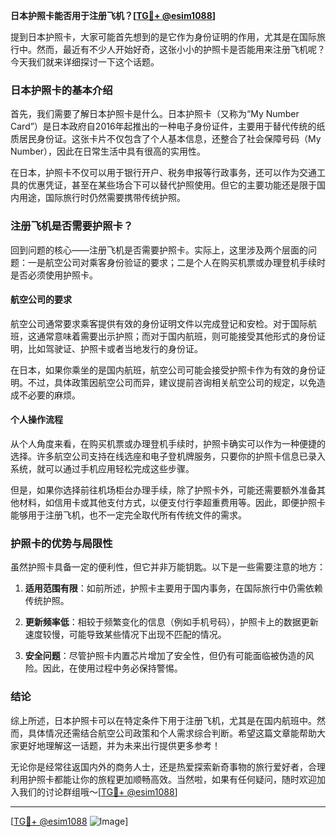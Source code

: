 **日本护照卡能否用于注册飞机？[[TG💪+ @esim1088](https://t.me/s/esim1088)]**

提到日本护照卡，大家可能首先想到的是它作为身份证明的作用，尤其是在国际旅行中。然而，最近有不少人开始好奇，这张小小的护照卡是否能用来注册飞机呢？今天我们就来详细探讨一下这个话题。

### 日本护照卡的基本介绍

首先，我们需要了解日本护照卡是什么。日本护照卡（又称为“My Number Card”）是日本政府自2016年起推出的一种电子身份证件，主要用于替代传统的纸质居民身份证。这张卡片不仅包含了个人基本信息，还整合了社会保障号码（My Number），因此在日常生活中具有很高的实用性。

在日本，护照卡不仅可以用于银行开户、税务申报等行政事务，还可以作为交通工具的优惠凭证，甚至在某些场合下可以替代护照使用。但它的主要功能还是限于国内用途，国际旅行时仍然需要携带传统护照。

### 注册飞机是否需要护照卡？

回到问题的核心——注册飞机是否需要护照卡。实际上，这里涉及两个层面的问题：一是航空公司对乘客身份验证的要求；二是个人在购买机票或办理登机手续时是否必须使用护照卡。

#### 航空公司的要求

航空公司通常要求乘客提供有效的身份证明文件以完成登记和安检。对于国际航班，这通常意味着需要出示护照；而对于国内航班，则可能接受其他形式的身份证明，比如驾驶证、护照卡或者当地发行的身份证。

在日本，如果你乘坐的是国内航班，航空公司可能会接受护照卡作为有效的身份证明。不过，具体政策因航空公司而异，建议提前咨询相关航空公司的规定，以免造成不必要的麻烦。

#### 个人操作流程

从个人角度来看，在购买机票或办理登机手续时，护照卡确实可以作为一种便捷的选择。许多航空公司支持在线选座和电子登机牌服务，只要你的护照卡信息已录入系统，就可以通过手机应用轻松完成这些步骤。

但是，如果你选择前往机场柜台办理手续，除了护照卡外，可能还需要额外准备其他材料，如信用卡或其他支付方式，以便支付行李超重费用等。因此，即便护照卡能够用于注册飞机，也不一定完全取代所有传统文件的需求。

### 护照卡的优势与局限性

虽然护照卡具备一定的便利性，但它并非万能钥匙。以下是一些需要注意的地方：

1. **适用范围有限**：如前所述，护照卡主要用于国内事务，在国际旅行中仍需依赖传统护照。
   
2. **更新频率低**：相较于频繁变化的信息（例如手机号码），护照卡上的数据更新速度较慢，可能导致某些情况下出现不匹配的情况。

3. **安全问题**：尽管护照卡内置芯片增加了安全性，但仍有可能面临被伪造的风险。因此，在使用过程中务必保持警惕。

### 结论

综上所述，日本护照卡可以在特定条件下用于注册飞机，尤其是在国内航班中。然而，具体情况还需结合航空公司政策和个人需求综合判断。希望这篇文章能帮助大家更好地理解这一话题，并为未来出行提供更多参考！

无论你是经常往返国内外的商务人士，还是热爱探索新奇事物的旅行爱好者，合理利用护照卡都能让你的旅程更加顺畅高效。当然啦，如果有任何疑问，随时欢迎加入我们的讨论群组哦～[[TG💪+ @esim1088](https://t.me/s/esim1088)]

---

[[TG💪+ @esim1088](https://t.me/s/esim1088) ![Image](https://i.postimg.cc/4NQfJmqS/Snipaste-2025-05-13-00-14-12.png)]